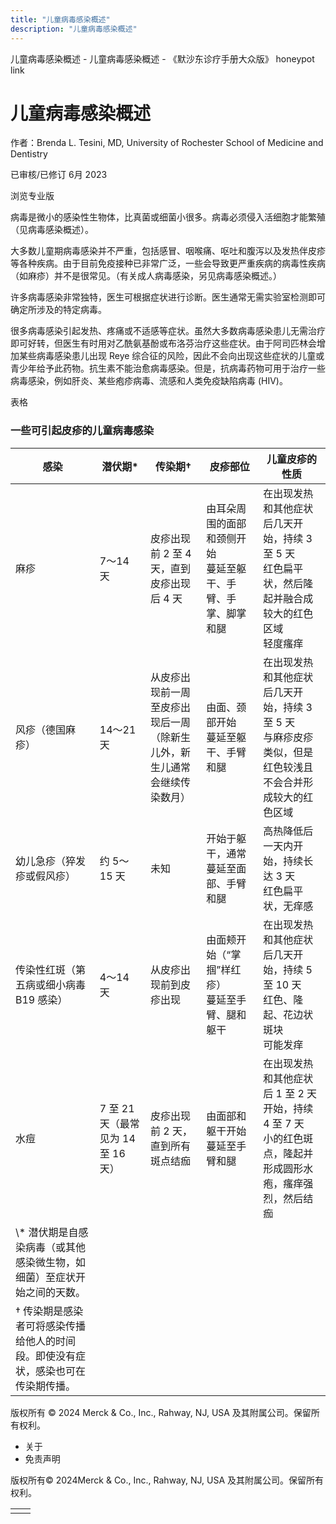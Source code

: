 ```yaml
---
title: "儿童病毒感染概述"
description: "儿童病毒感染概述"
---
```


﻿儿童病毒感染概述 \- 儿童病毒感染概述 \- 《默沙东诊疗手册大众版》 honeypot link

# 儿童病毒感染概述

作者：Brenda L. Tesini, MD, University of Rochester School of Medicine and Dentistry

已审核/已修订 6月 2023

浏览专业版

病毒是微小的感染性生物体，比真菌或细菌小很多。病毒必须侵入活细胞才能繁殖（见病毒感染概述）。

大多数儿童期病毒感染并不严重，包括感冒、咽喉痛、呕吐和腹泻以及发热伴皮疹等各种疾病。由于目前免疫接种已非常广泛，一些会导致更严重疾病的病毒性疾病（如麻疹）并不是很常见。（有关成人病毒感染，另见病毒感染概述。）

许多病毒感染非常独特，医生可根据症状进行诊断。医生通常无需实验室检测即可确定所涉及的特定病毒。

很多病毒感染引起发热、疼痛或不适感等症状。虽然大多数病毒感染患儿无需治疗即可好转，但医生有时用对乙酰氨基酚或布洛芬治疗这些症状。由于阿司匹林会增加某些病毒感染患儿出现 Reye 综合征的风险，因此不会向出现这些症状的儿童或青少年给予此药物。抗生素不能治愈病毒感染。但是，抗病毒药物可用于治疗一些病毒感染，例如肝炎、某些疱疹病毒、流感和人类免疫缺陷病毒 (HIV)。

表格

### 一些可引起皮疹的儿童病毒感染

| 感染 | 潜伏期\* | 传染期† | 皮疹部位 | 儿童皮疹的性质 |
| --- | --- | --- | --- | --- |
| 麻疹 | 7～14 天 | 皮疹出现前 2 至 4 天，直到皮疹出现后 4 天 | 由耳朵周围的面部和颈侧开始<br>蔓延至躯干、手臂、手掌、脚掌和腿 | 在出现发热和其他症状后几天开始，持续 3 至 5 天 <br>红色扁平状，然后隆起并融合成较大的红色区域<br>轻度瘙痒 |
| 风疹（德国麻疹） | 14～21 天 | 从皮疹出现前一周至皮疹出现后一周<br>（除新生儿外，新生儿通常会继续传染数月） | 由面、颈部开始<br>蔓延至躯干、手臂和腿 | 在出现发热和其他症状后几天开始，持续 3 至 5 天 <br>与麻疹皮疹类似，但是红色较浅且不会合并形成较大的红色区域 |
| 幼儿急疹（猝发疹或假风疹） | 约 5～15 天 | 未知 | 开始于躯干，通常蔓延至面部、手臂和腿 | 高热降低后一天内开始，持续长达 3 天<br>红色扁平状，无痒感 |
| 传染性红斑（第五病或细小病毒 B19 感染） | 4～14 天 | 从皮疹出现前到皮疹出现 | 由面颊开始（“掌掴”样红疹）<br>蔓延至手臂、腿和躯干 | 在出现发热和其他症状后几天开始，持续 5 至 10 天<br>红色、隆起、花边状斑块<br>可能发痒 |
| 水痘 | 7 至 21 天（最常见为 14 至 16 天） | 皮疹出现前 2 天，直到所有斑点结痂 | 由面部和躯干开始<br>蔓延至手臂和腿 | 在出现发热和其他症状后 1 至 2 天开始，持续 4 至 7 天<br>小的红色斑点，隆起并形成圆形水疱，瘙痒强烈，然后结痂 |
| \\* 潜伏期是自感染病毒（或其他感染微生物，如细菌）至症状开始之间的天数。 |
| † 传染期是感染者可将感染传播给他人的时间段。即使没有症状，感染也可在传染期传播。 |



版权所有 © 2024
Merck & Co., Inc., Rahway, NJ, USA 及其附属公司。保留所有权利。

- 关于
- 免责声明

版权所有© 2024Merck & Co., Inc., Rahway, NJ, USA 及其附属公司。保留所有权利。

|     |     |
| --- | --- |
|  |  |